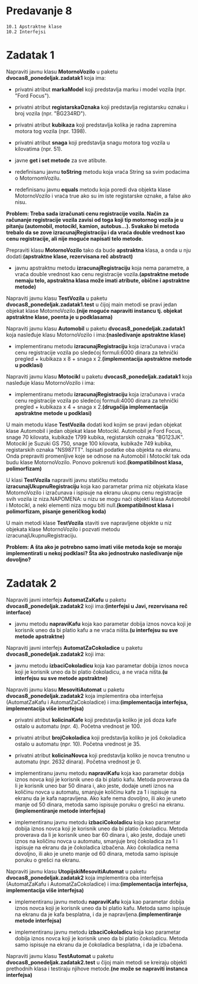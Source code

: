 # Predavanje 8

	10.1 Apstraktne klase
	10.2 Interfejsi
	
# Zadatak 1


Napraviti javnu klasu **MotornoVozilo** u paketu **dvocas8_ponedeljak.zadatak1** koja ima:

- privatni atribut **markaModel** koji predstavlja marku i model vozila (npr. "Ford Focus").
- privatni atribut **registarskaOznaka** koji predstavlja registarsku oznaku i broj vozila (npr. "BG234RD").
- privatni atribut **kubikaza** koji predstavlja kolika je radna zapremina motora tog vozila (npr. 1398).
- privatni atribut **snaga** koji predstavlja snagu motora tog vozila u kilovatima (npr. 51).


- javne **get i set metode** za sve atibute.
- redefinisanu javnu **toString** metodu koja vraća String sa svim podacima o MotornomVozilu.
- redefinisanu javnu **equals** metodu koja poredi dva objekta klase MotornoVozilo i vraća true ako su im iste registarske oznake, a false ako nisu.

**Problem: Treba sada izračunati cenu registracije vozila. Način za računanje registracije vozila zavisi od toga koji tip motornog vozila je u pitanju (automobil, motocikl, kamion, autobus...). Svakako bi metoda trebalo da se zove izracunajRegistraciju i da vraća double vrednost kao cenu registracije, ali nije moguće napisati telo metode.**

Prepraviti klasu **MotornoVozilo** tako da bude **apstraktna** klasa, a onda u nju dodati:**(apstraktne klase, rezervisana reč abstract)**

 - javnu apstraktnu metodu **izracunajRegistraciju** koja nema parametre, a vraća double vrednost kao cenu registracije vozila.**(apstraktne metode nemaju telo, apstraktna klasa može imati atribute, obične i apstraktne metode)**
 

Napraviti javnu klasu **TestVozila** u paketu **dvocas8_ponedeljak.zadatak1.test** u čijoj main metodi se pravi jedan objekat klase MotornoVozilo.**(nije moguće napraviti instancu tj. objekat apstraktne klase, poenta je u podklasama)**


Napraviti javnu klasu **Automobil** u paketu **dvocas8_ponedeljak.zadatak1** koja nasleđuje klasu MotornoVozilo i ima:**(nasleđivanje apstraktne klase)**

- implementiranu metodu **izracunajRegistraciju** koja izračunava i vraća cenu registracije vozila po sledećoj formuli:6000 dinara za tehnički pregled + kubikaza x 8 + snaga x 2.**(implementacija apstraktne metode u podklasi)**


Napraviti javnu klasu **Motocikl** u paketu **dvocas8_ponedeljak.zadatak1** koja nasleđuje klasu MotornoVozilo i ima:

- implementiranu metodu **izracunajRegistraciju** koja izračunava i vraća cenu registracije vozila po sledećoj formuli:4000 dinara za tehnički pregled + kubikaza x 4 + snaga x 2.**(drugačija implementacija apstraktne metode u podklasi)**


U main metodu klase **TestVozila** dodati kod kojim se pravi jedan objekat klase Automobil i jedan objekat klase Motocikl. Automobil je Ford Focus, snage 70 kilovata, kubikaže 1799 kubika, registarskih oznaka "BG123JK". Motocikl je Suzuki GS 750, snage 100 kilovata, kubikaže 749 kubika, registarskih oznaka "NS987TT". Ispisati podatke oba objekta na ekranu. Onda prepraviti promenljive koje se odnose na Automobil i Motocikl tak oda budu klase MotornoVozilo. Ponovo pokrenuti kod.**(kompatibilnost klasa, polimorfizam)**


U klasi **TestVozila** napraviti javnu statičku metodu **izracunajUkupnuRegistraciju** koja kao parametar prima niz objekata klase MotornoVozilo i izračunava i ispisuje na ekranu ukupnu cenu registracije svih vozila iz niza.NAPOMENA: u nizu se mogu naći objekti klasa Automobil i Motocikl, a neki elementi niza mogu biti null.**(kompatibilnost klasa i polimorfizam, pisanje generičkog koda)**


U main metodi klase **TestVozila** staviti sve napravljene objekte u niz objekata klase MotornoVozilo i pozvati metodu izracunajUkupnuRegistraciju.




**Problem: A šta ako je potrebno samo imati više metoda koje se moraju implementirati u nekoj podklasi? Šta ako jednostruko nasleđivanje nije dovoljno?**


# Zadatak 2

Napraviti javni interfejs **AutomatZaKafu** u paketu **dvocas8_ponedeljak.zadatak2** koji ima:**(interfejsi u Javi, rezervisana reč interface)**

- javnu metodu **napraviKafu** koja kao parametar dobija iznos novca koji je korisnik uneo da bi platio kafu a ne vraća ništa.**(u interfejsu su sve metode apstraktne)** 



Napraviti javni interfejs **AutomatZaCokoladice** u paketu **dvocas8_ponedeljak.zadatak2** koji ima:

- javnu metodu **izbaciCokoladicu** koja kao parametar dobija iznos novca koji je korisnik uneo da bi platio čokoladicu, a ne vraća ništa.**(u interfejsu su sve metode apstraktne)** 


Napraviti javnu klasu **MesovitiAutomat** u paketu **dvocas8_ponedeljak.zadatak2** koja implementira oba interfejsa (AutomatZaKafu i AutomatZaCokoladice) i ima:**(implementacija interfejsa, implementacija više interfejsa)**


- privatni atribut **kolicinaKafe** koji predstavlja koliko je još doza kafe ostalo u automatu (npr. 4). Početna vrednost je 100.
- privatni atribut **brojCokoladica** koji predstavlja koliko je još čokoladica ostalo u automatu (npr. 10). Početna vrednost je 35.
- privatni atribut **kolicinaNovca** koji predstavlja koliko je novca trenutno u automatu (npr. 2632 dinara). Početna vrednost je 0.


- implementiranu javnu metodu **napraviKafu** koja kao parametar dobija iznos novca koji je korisnik uneo da bi platio kafu. Metoda proverava da li je korisnik uneo bar 50 dinara i, ako jeste, dodaje uneti iznos na količinu novca u automatu, smanjuje količinu kafe za 1 i ispisuje na ekranu da je kafa napravljena. Ako kafe nema dovoljno, ili ako je uneto manje od 50 dinara, metoda samo ispisuje poruku o grešci na ekranu. **(implementiranje metode interfejsa)**

- implementiranu javnu metodu **izbaciCokoladicu** koja kao parametar dobija iznos novca koji je korisnik uneo da bi platio čokoladicu. Metoda proverava da li je korisnik uneo bar 60 dinara i, ako jeste, dodaje uneti iznos na količinu novca u automatu, smanjuje broj čokoladica za 1 i ispisuje na ekranu da je čokoladica izbačena. Ako čokoladica nema dovoljno, ili ako je uneto manje od 60 dinara, metoda samo ispisuje poruku o grešci na ekranu.



Napraviti javnu klasu **UtopijskiMesovitiAutomat** u paketu **dvocas8_ponedeljak.zadatak2** koja implementira oba interfejsa (AutomatZaKafu i AutomatZaCokoladice) i ima:**(implementacija interfejsa, implementacija više interfejsa)**

- implementiranu javnu metodu **napraviKafu** koja kao parametar dobija iznos novca koji je korisnik uneo da bi platio kafu. Metoda samo ispisuje na ekranu da je kafa besplatna, i da je napravljena.**(implementiranje metode interfejsa)**

- implementiranu javnu metodu **izbaciCokoladicu** koja kao parametar dobija iznos novca koji je korisnik uneo da bi platio čokoladicu. Metoda samo ispisuje na ekranu da je čokoladica besplatna, i da je izbačena.


Napraviti javnu klasu **TestAutomat** u paketu **dvocas8_ponedeljak.zadatak2.test** u čijoj main metodi se kreiraju objekti prethodnih klasa i testiraju njihove metode.**(ne može se napraviti instanca interfejsa)**
